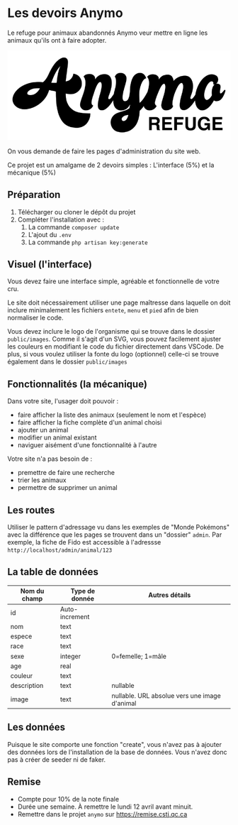 Les devoirs Anymo
=================

Le refuge pour animaux abandonnés Anymo veur mettre en ligne les animaux qu'ils ont à faire adopter. 

![Anymo](public/images/logo_anymo.svg)

On vous demande de faire les pages d'administration du site web.

Ce projet est un amalgame de 2 devoirs simples : L'interface (5%) et la mécanique (5%)

Préparation
-----------
1. Télécharger ou cloner le dépôt du projet
1. Compléter l'installation avec :
   1. La commande `composer update`
   2. L'ajout du `.env`
   3. La commande `php artisan key:generate`

Visuel (l'interface)
--------------------
Vous devez faire une interface simple, agréable et fonctionnelle de votre cru.

Le site doit nécessairement utiliser une page maîtresse dans laquelle on doit inclure minimalement les fichiers `entete`, `menu` et `pied` afin de bien normaliser le code.

Vous devez inclure le logo de l'organisme qui se trouve dans le dossier `public/images`. Comme il s'agit d'un SVG, vous pouvez facilement ajuster les couleurs en modifiant le code du fichier directement dans VSCode. De plus, si vous voulez utiliser la fonte du logo (optionnel) celle-ci se trouve également dans le dossier `public/images`

Fonctionnalités (la mécanique)
------------------------------
Dans votre site, l'usager doit pouvoir :
- faire afficher la liste des animaux (seulement le nom et l'espèce)
- faire afficher la fiche complète d'un animal choisi
- ajouter un animal
- modifier un animal existant
- naviguer aisément d'une fonctionnalité à l'autre

Votre site n'a pas besoin de :
- premettre de faire une recherche
- trier les animaux
- permettre de supprimer un animal

Les routes
----------
Utiliser le pattern d'adressage vu dans les exemples de "Monde Pokémons" avec la différence que les pages se trouvent dans un "dossier" `admin`. Par exemple, la fiche de Fido est accessible à l'adressse `http://localhost/admin/animal/123`

La table de données
-------------------
|Nom du champ|Type de donnée|Autres détails   |
|------------|--------------|-----------------|
|id          |Auto-increment|                 |
|nom         |text          |                 |
|espece      |text          |                 |
|race        |text          |                 |
|sexe        |integer       |0=femelle; 1=mâle|
|age         |real          |                 |
|couleur     |text          |                 |
|description |text          |nullable         |
|image       |text          |nullable. URL absolue vers une image d'animal|

Les données
-----------
Puisque le site comporte une fonction "create", vous n'avez pas à ajouter des données lors de l'installation de la base de données. Vous n'avez donc pas à créer de seeder ni de faker.

Remise
------
- Compte pour 10% de la note finale
- Durée une semaine. À remettre le lundi 12 avril avant minuit.
- Remettre dans le projet `anymo` sur https://remise.cstj.qc.ca
